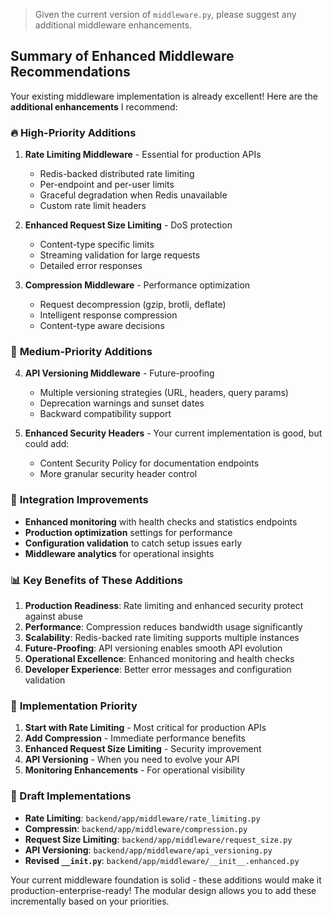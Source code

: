 > Given the current version of `middleware.py`, please suggest any additional middleware enhancements.

## Summary of Enhanced Middleware Recommendations

Your existing middleware implementation is already excellent! Here are the **additional enhancements** I recommend:

### 🔥 **High-Priority Additions**

1. **Rate Limiting Middleware** - Essential for production APIs
   - Redis-backed distributed rate limiting
   - Per-endpoint and per-user limits
   - Graceful degradation when Redis unavailable
   - Custom rate limit headers

2. **Enhanced Request Size Limiting** - DoS protection
   - Content-type specific limits
   - Streaming validation for large requests
   - Detailed error responses

3. **Compression Middleware** - Performance optimization
   - Request decompression (gzip, brotli, deflate)
   - Intelligent response compression
   - Content-type aware decisions

### 🚀 **Medium-Priority Additions**

4. **API Versioning Middleware** - Future-proofing
   - Multiple versioning strategies (URL, headers, query params)
   - Deprecation warnings and sunset dates
   - Backward compatibility support

5. **Enhanced Security Headers** - Your current implementation is good, but could add:
   - Content Security Policy for documentation endpoints
   - More granular security header control

### 🔧 **Integration Improvements**

- **Enhanced monitoring** with health checks and statistics endpoints
- **Production optimization** settings for performance
- **Configuration validation** to catch setup issues early
- **Middleware analytics** for operational insights

### 📊 **Key Benefits of These Additions**

1. **Production Readiness**: Rate limiting and enhanced security protect against abuse
2. **Performance**: Compression reduces bandwidth usage significantly  
3. **Scalability**: Redis-backed rate limiting supports multiple instances
4. **Future-Proofing**: API versioning enables smooth API evolution
5. **Operational Excellence**: Enhanced monitoring and health checks
6. **Developer Experience**: Better error messages and configuration validation

### 🎯 **Implementation Priority**

1. **Start with Rate Limiting** - Most critical for production APIs
2. **Add Compression** - Immediate performance benefits
3. **Enhanced Request Size Limiting** - Security improvement
4. **API Versioning** - When you need to evolve your API
5. **Monitoring Enhancements** - For operational visibility

### 📝 Draft Implementations
- **Rate Limiting**: `backend/app/middleware/rate_limiting.py`
- **Compressin**: `backend/app/middleware/compression.py`
- **Request Size Limiting**: `backend/app/middleware/request_size.py`
- **API Versioning**: `backend/app/middleware/api_versioning.py`
- **Revised `__init.py`**: `backend/app/middleware/__init__.enhanced.py`

Your current middleware foundation is solid - these additions would make it production-enterprise-ready! The modular design allows you to add these incrementally based on your priorities.
